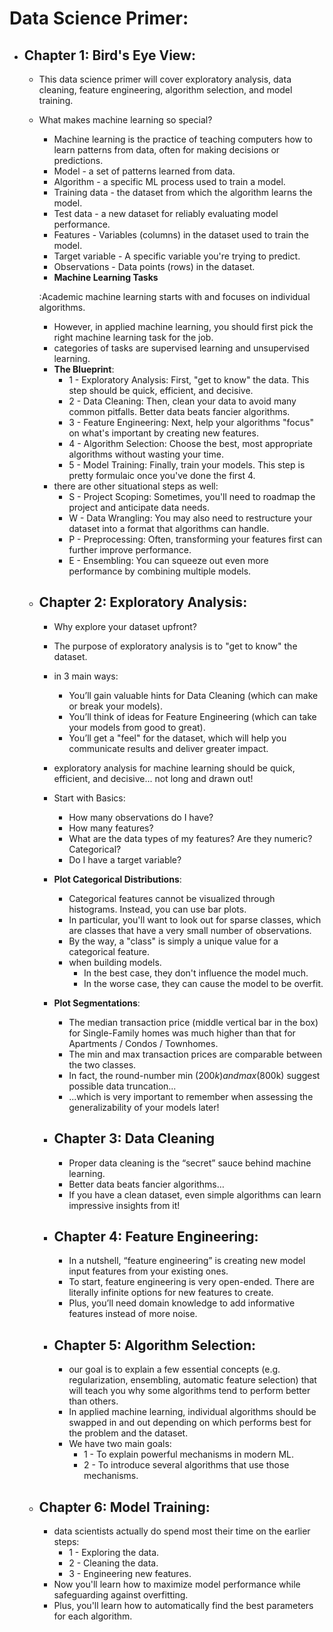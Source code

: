 # Data Science Primer:

  - ## Chapter 1: Bird's Eye View:
 
    - This data science primer will cover exploratory analysis, data cleaning, feature engineering, algorithm selection, and model training. 
    - What makes machine learning so special?
      - Machine learning is the practice of teaching computers how to learn patterns from data, often for making decisions or predictions.
      - Model - a set of patterns learned from data.
      - Algorithm - a specific ML process used to train a model.
      - Training data - the dataset from which the algorithm learns the model.
      - Test data - a new dataset for reliably evaluating model performance.
      - Features - Variables (columns) in the dataset used to train the model.
      - Target variable - A specific variable you're trying to predict.
      - Observations - Data points (rows) in the dataset.
      - **Machine Learning Tasks**
      
      :Academic machine learning starts with and focuses on individual algorithms.
      - However, in applied machine learning, you should first pick the right machine learning task for the job.
      - categories of tasks are supervised learning and unsupervised learning.
      - **The Blueprint**:
          - 1 - Exploratory Analysis: First, "get to know" the data. This step should be quick, efficient, and decisive.
          - 2 - Data Cleaning: Then, clean your data to avoid many common pitfalls. Better data beats fancier algorithms.
          - 3 - Feature Engineering: Next, help your algorithms "focus" on what's important by creating new features.
          - 4 - Algorithm Selection: Choose the best, most appropriate algorithms without wasting your time.
          - 5 - Model Training: Finally, train your models. This step is pretty formulaic once you've done the first 4.
      - there are other situational steps as well:
          - S - Project Scoping: Sometimes, you'll need to roadmap the project and anticipate data needs.
          - W - Data Wrangling: You may also need to restructure your dataset into a format that algorithms can handle.
          - P - Preprocessing: Often, transforming your features first can further improve performance.
          - E - Ensembling: You can squeeze out even more performance by combining multiple models.
     - ## Chapter 2: Exploratory Analysis:
        - Why explore your dataset upfront?
        - The purpose of exploratory analysis is to "get to know" the dataset. 
        - in 3 main ways:
          - You’ll gain valuable hints for Data Cleaning (which can make or break your models).
          - You’ll think of ideas for Feature Engineering (which can take your models from good to great).
          - You’ll get a "feel" for the dataset, which will help you communicate results and deliver greater impact.
        -  exploratory analysis for machine learning should be quick, efficient, and decisive... not long and drawn out!
        - Start with Basics:
          - How many observations do I have?
          - How many features?
          - What are the data types of my features? Are they numeric? Categorical?
          - Do I have a target variable?
        - **Plot Categorical Distributions**:
          - Categorical features cannot be visualized through histograms. Instead, you can use bar plots.
          - In particular, you'll want to look out for sparse classes, which are classes that have a very small number of observations.
          - By the way, a "class" is simply a unique value for a categorical feature. 
          - when building models.
            - In the best case, they don't influence the model much.
            - In the worse case, they can cause the model to be overfit.
        - **Plot Segmentations**:
          - The median transaction price (middle vertical bar in the box) for Single-Family homes was much higher than that for Apartments / Condos / Townhomes.
          - The min and max transaction prices are comparable between the two classes.
          - In fact, the round-number min ($200k) and max ($800k) suggest possible data truncation...
          - ...which is very important to remember when assessing the generalizability of your models later!
         
       - ## Chapter 3: Data Cleaning
         - Proper data cleaning is the “secret” sauce behind machine learning.
         - Better data beats fancier algorithms…
         -  If you have a clean dataset, even simple algorithms can learn impressive insights from it!
       - ## Chapter 4: Feature Engineering:
         - In a nutshell, “feature engineering” is creating new model input features from your existing ones.
         - To start, feature engineering is very open-ended. There are literally infinite options for new features to create.
         - Plus, you’ll need domain knowledge to add informative features instead of more noise.
       - ## Chapter 5: Algorithm Selection:
         - our goal is to explain a few essential concepts (e.g. regularization, ensembling, automatic feature selection) that will teach you why some algorithms tend to perform better than others.
         - In applied machine learning, individual algorithms should be swapped in and out depending on which performs best for the problem and the dataset.
         - We have two main goals:
           - 1 - To explain powerful mechanisms in modern ML.
           - 2 - To introduce several algorithms that use those mechanisms.
      - ## Chapter 6: Model Training:
        - data scientists actually do spend most their time on the earlier steps:
           - 1 - Exploring the data.
           - 2 - Cleaning the data.
           - 3 - Engineering new features.
        - Now you'll learn how to maximize model performance while safeguarding against overfitting.
        - Plus, you'll learn how to automatically find the best parameters for each algorithm.